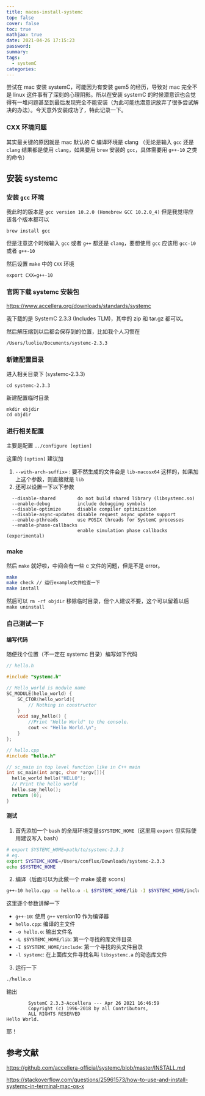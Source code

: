 ```yaml
---
title: macos-install-systemc
top: false
cover: false
toc: true
mathjax: true
date: 2021-04-26 17:15:23
password:
summary:
tags:
  - systemC
categories:
---
```


尝试在 mac 安装 systemC，可能因为有安装 gem5 的经历，导致对 mac 完全不是 linux 这件事有了深刻的心理阴影。所以在安装 systemC 的时候潜意识也会觉得有一堆问题甚至到最后发现完全不能安装（为此可能也潜意识放弃了很多尝试解决的办法）。今天意外安装成功了，特此记录一下。

### CXX 环境问题

其实最关键的原因就是 mac 默认的 C 编译环境是 clang （无论是输入 `gcc` 还是 `clang` 结果都是使用 `clang`，如果要用 `brew` 安装的 `gcc`，具体需要用 `g++-10` 之类的命令）

## 安装 systemc

### 安装 `gcc` 环境

我此时的版本是 `gcc version 10.2.0 (Homebrew GCC 10.2.0_4)` 但是我觉得应该各个版本都可以

```
brew install gcc
```

但是注意这个时候输入 `gcc` 或者 `g++` 都还是 `clang`，要想使用 `gcc` 应该用 `gcc-10` 或者 `g++-10`

然后设置 `make` 中的 `CXX` 环境

```
export CXX=g++-10
```

### 官网下载 systemc 安装包

https://www.accellera.org/downloads/standards/systemc

我下载的是 SystemC 2.3.3 (Includes TLM)，其中的 zip 和 tar.gz 都可以。

然后解压缩到以后都会保存到的位置，比如我个人习惯在

```
/Users/luolie/Documents/systemc-2.3.3
```

### 新建配置目录

进入相关目录下 (systemc-2.3.3)

```
cd systemc-2.3.3
```

新建配置临时目录

```
mkdir objdir
cd objdir
```

### 进行相关配置

主要是配置 `../configure [option]`

这里的 `[option]` 建议加

1.  `--with-arch-suffix=` : 要不然生成的文件会是 `lib-macosx64` 这样的，如果加上这个参数，则直接就是 `lib`
2.  还可以设置一下以下参数

```
  --disable-shared        do not build shared library (libsystemc.so)
  --enable-debug          include debugging symbols
  --disable-optimize      disable compiler optimization
  --disable-async-updates disable request_async_update support
  --enable-pthreads       use POSIX threads for SystemC processes
  --enable-phase-callbacks
                          enable simulation phase callbacks (experimental)
```

### make

然后 `make` 就好啦，中间会有一些 c 文件的问题，但是不是 error。

```bash
make
make check // 运行example文件检查一下
make install
```

然后可以 `rm -rf objdir` 移除临时目录，但个人建议不要，这个可以留着以后 `make uninstall`

### 自己测试一下

#### 编写代码

随便找个位置（不一定在 systemc 目录）编写如下代码

```c++
// hello.h

#include "systemc.h"

// Hello_world is module name
SC_MODULE(hello_world) {
    SC_CTOR(hello_world){
        // Nothing in constructor
    }
    void say_hello() {
        //Print "Hello World" to the console.
        cout << "Hello World.\n";
    }
};
```

```c++
// hello.cpp
#include "hello.h"

// sc_main in top level function like in C++ main
int sc_main(int argc, char *argv[]){
  hello_world hello("HELLO");
  // Print the hello world
  hello.say_hello();
  return (0);
}
```

#### 测试

1. 首先添加一个 `bash` 的全局环境变量`$SYSTEMC_HOME`（这里用 `export` 但实际使用建议写入 bash）

```bash
# export SYSTEMC_HOME=path/to/systemc-2.3.3
# eg.
export SYSTEMC_HOME=/Users/conflux/Downloads/systemc-2.3.3
echo $SYSTEMC_HOME
```

2. 编译（后面可以为此做一个 make 或者 scons）

```bash
g++-10 hello.cpp -o hello.o -L $SYSTEMC_HOME/lib -I $SYSTEMC_HOME/include -l systemc
```

这里逐个参数讲解一下

- `g++-10`: 使用 `g++` version10 作为编译器
- `hello.cpp`: 编译的主文件
- `-o hello.o`: 输出文件名
- `-L $SYSTEMC_HOME/lib`: 第一个寻找的库文件目录
- `-I $SYSTEMC_HOME/include`: 第一个寻找的头文件目录
- `-l systemc`: 在上面库文件寻找名叫 `libsystemc.a` 的动态库文件

3. 运行一下

```bash
./hello.o
```

输出

```
        SystemC 2.3.3-Accellera --- Apr 26 2021 16:46:59
        Copyright (c) 1996-2018 by all Contributors,
        ALL RIGHTS RESERVED
Hello World.
```

耶！

## 参考文献

https://github.com/accellera-official/systemc/blob/master/INSTALL.md

https://stackoverflow.com/questions/25961573/how-to-use-and-install-systemc-in-terminal-mac-os-x
